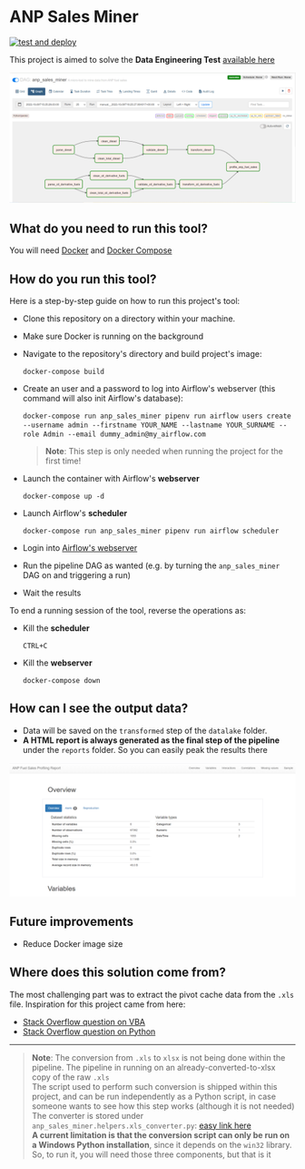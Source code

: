 # ANP Sales Miner

[![test and deploy](https://github.com/pmhaddad/anp_sales_miner/actions/workflows/test.yml/badge.svg)](https://github.com/pmhaddad/anp_sales_miner/actions/workflows/test.yml)

This project is aimed to solve the **Data Engineering Test** [available here](https://github.com/raizen-analytics/data-engineering-test)

![dag run](assets/dag_run.png)

## What do you need to run this tool?

You will need [Docker](https://www.docker.com/) and [Docker Compose](https://docs.docker.com/compose/)

## How do you run this tool?

Here is a step-by-step guide on how to run this project's tool:

* Clone this repository on a directory within your machine.
* Make sure Docker is running on the background
* Navigate to the repository's directory and build project's image:

  ```{bash}
  docker-compose build
  ```

* Create an user and a password to log into Airflow's webserver (this command will also init Airflow's database):

    ```{bash}
    docker-compose run anp_sales_miner pipenv run airflow users create --username admin --firstname YOUR_NAME --lastname YOUR_SURNAME --role Admin --email dummy_admin@my_airflow.com
    ```

  > **Note**: This step is only needed when running the project for the first time!
* Launch the container with Airflow's **webserver**

  ```{bash}
  docker-compose up -d
  ```

* Launch Airflow's **scheduler**

  ```{bash}
  docker-compose run anp_sales_miner pipenv run airflow scheduler
  ```

* Login into [Airflow's webserver](http://localhost:8080)
* Run the pipeline DAG as wanted (e.g. by turning the `anp_sales_miner` DAG on and triggering a run)
* Wait the results

To end a running session of the tool, reverse the operations as:

* Kill the **scheduler**

  ```{bash}
  CTRL+C
  ```

* Kill the **webserver**

  ```{bash}
  docker-compose down
  ```

## How can I see the output data?

* Data will be saved on the `transformed` step of the `datalake` folder.
* **A HTML report is always generated as the final step of the pipeline** under the `reports` folder. So you can easily peak the results there

![report header](assets/report_header.png)

## Future improvements

* Reduce Docker image size

## Where does this solution come from?

The most challenging part was to extract the pivot cache data from the `.xls` file. Inspiration for this project came from here:

* [Stack Overflow question on VBA](https://stackoverflow.com/questions/1442316/recreate-source-data-from-pivottable-cache)
* [Stack Overflow question on Python](https://stackoverflow.com/questions/59330853/how-to-extract-excel-pivotcache-into-pandas-data-frame)

---

  > **Note**: The conversion from `.xls` to `xlsx` is not being done within the pipeline. The pipeline in running on an already-converted-to-xlsx copy of the raw `.xls`</br>
  > The script used to perform such conversion is shipped within this project, and can be run independently as a Python script, in case someone wants to see how this step works (although it is not needed)</br>
  > The converter is stored under `anp_sales_miner.helpers.xls_converter.py`: [easy link here](anp_sales_miner/helpers/xls_converter.py)</br>
  > **A current limitation is that the conversion script can only be run on a Windows Python installation**, since it depends on the `win32` library. So, to run it, you will need those three components, but that is it</br>

